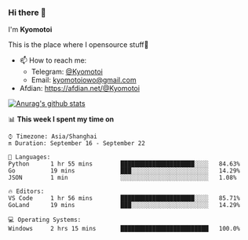 ### Hi there 👋

I'm **Kyomotoi**

This is the place where I opensource stuff🤺

- 📫 How to reach me: 
    - Telegram: [@Kyomotoi](https://t.me/Kyomotoi)
    - Email: <kyomotoiowo@gmail.com>
- Afdian: <https://afdian.net/@Kyomotoi>

[![Anurag's github stats](https://github-readme-stats.vercel.app/api?username=kyomotoi)](https://github.com/anuraghazra/github-readme-stats)

📊 **This week I spent my time on**
<!--START_SECTION:waka-->
```text
⌚︎ Timezone: Asia/Shanghai
🔛 Duration: September 16 - September 22

💬 Languages: 
Python      1 hr 55 mins        █████████████████████░░░░   84.63% 
Go          19 mins             ███░░░░░░░░░░░░░░░░░░░░░░   14.29% 
JSON        1 min               ░░░░░░░░░░░░░░░░░░░░░░░░░   1.08%

🔥 Editors: 
VS Code     1 hr 56 mins        █████████████████████░░░░   85.71% 
GoLand      19 mins             ███░░░░░░░░░░░░░░░░░░░░░░   14.29%

💻 Operating Systems: 
Windows     2 hrs 15 mins       █████████████████████████   100.0%
```
<!--END_SECTION:waka-->

